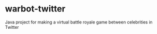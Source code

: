 # warbot-twitter
Java project for making a virtual battle royale game between celebrities in Twitter
